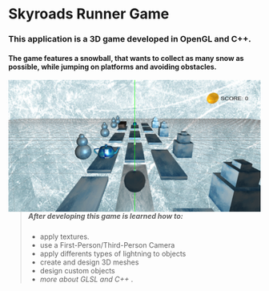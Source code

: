 # Skyroads Runner Game

### This application is a 3D game developed in OpenGL and C++.

#### The game features a snowball, that wants to collect as many snow as possible, while jumping on platforms and avoiding obstacles.

<img src="demoGame.png"
     alt="Skyroads Runner demo image"
     style="float: left; margin-right: 10px;" />

>##### After developing this game is learned how to:
>
> - apply textures.
> - use a First-Person/Third-Person Camera
> - apply differents types of lightning to objects
> - create and design 3D meshes
> - design custom objects
> - *more about GLSL and C++* .
